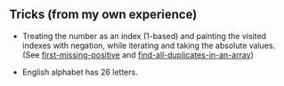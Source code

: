 ## Tricks (from my own experience)

- Treating the number as an index (1-based) and painting the visited indexes with negation, while iterating and taking the absolute values. (See [first-missing-positive](https://leetcode.com/problems/first-missing-positive/) and [find-all-duplicates-in-an-array](https://leetcode.com/problems/find-all-duplicates-in-an-array/))

- English alphabet has 26 letters.